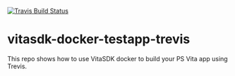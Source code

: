 [![Travis Build Status](https://travis-ci.org/gnuton/vitasdk-docker-testapp-trevis.svg?branch=master)](https://travis-ci.org/gnuton/vitasdk-docker-testapp-trevis)

# vitasdk-docker-testapp-trevis
This repo shows how to use VitaSDK docker to build your PS Vita app using Trevis.
